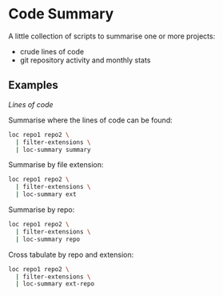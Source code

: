 Code Summary
============

A little collection of scripts to summarise one or more projects:
- crude lines of code
- git repository activity and monthly stats

## Examples

*Lines of code*

Summarise where the lines of code can be found:

```bash
loc repo1 repo2 \
  | filter-extensions \
  | loc-summary summary
```

Summarise by file extension:

```bash
loc repo1 repo2 \
  | filter-extensions \
  | loc-summary ext
```

Summarise by repo:

```bash
loc repo1 repo2 \
  | filter-extensions \
  | loc-summary repo
```

Cross tabulate by repo and extension:

```bash
loc repo1 repo2 \
  | filter-extensions \
  | loc-summary ext-repo
```
